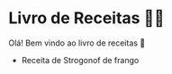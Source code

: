 # Livro de Receitas :man_cook:

Olá! Bem vindo ao livro de receitas :clap:

- Receita de Strogonof de frango
